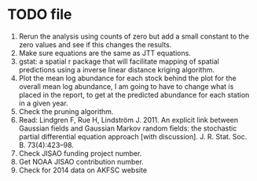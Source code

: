 TODO file
===============================================================================

1. Rerun the analysis using counts of zero but add a small constant to the zero values and see if this changes the results.
4. Make sure equations are the same as JTT equations.
9. gstat: a spatial r package that will facilitate mapping of spatial predictions using a inverse linear distance kriging algorithm.
11. Plot the mean log abundance for each stock behind the plot for the overall mean log abundance, I am going to have to change what is placed in the report, to get at the predicted abundance for each station in a given year.
13. Check the pruning algorithm.
7. Read: Lindgren F, Rue H, Lindström J. 2011. An explicit link between Gaussian fields and Gaussian Markov random fields: the stochastic partial differential equation approach [with discussion]. J. R. Stat. Soc. B. 73(4):423–98.
10. Check JISAO funding project number.
10. Get NOAA JISAO contribution number.
11. Check for 2014 data on AKFSC website